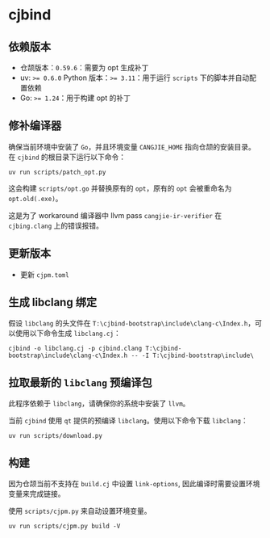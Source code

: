 # cjbind

## 依赖版本

- 仓颉版本：`0.59.6`：需要为 opt 生成补丁
- uv: `>= 0.6.0` Python 版本：`>= 3.11`：用于运行 `scripts` 下的脚本并自动配置依赖
- Go: `>= 1.24`：用于构建 opt 的补丁

## 修补编译器

确保当前环境中安装了 `Go`，并且环境变量 `CANGJIE_HOME` 指向仓颉的安装目录。
在 `cjbind` 的根目录下运行以下命令：

```
uv run scripts/patch_opt.py
```

这会构建 `scripts/opt.go` 并替换原有的 `opt`，原有的 `opt` 会被重命名为 `opt.old(.exe)`。

这是为了 workaround 编译器中 llvm pass `cangjie-ir-verifier` 在 `cjbing.clang` 上的错误报错。 

## 更新版本

- 更新 `cjpm.toml`

## 生成 libclang 绑定

假设 `libclang` 的头文件在 `T:\cjbind-bootstrap\include\clang-c\Index.h`，可以使用以下命令生成 `libclang.cj`：

```
cjbind -o libclang.cj -p cjbind.clang T:\cjbind-bootstrap\include\clang-c\Index.h -- -I T:\cjbind-bootstrap\include\
```

## 拉取最新的 `libclang` 预编译包

此程序依赖于 `libclang`，请确保你的系统中安装了 `llvm`。

当前 `cjbind` 使用 `qt` 提供的预编译 `libclang`。使用以下命令下载 `libclang`：

```
uv run scripts/download.py
```

## 构建

因为仓颉当前不支持在 `build.cj` 中设置 `link-options`, 因此编译时需要设置环境变量来完成链接。

使用 `scripts/cjpm.py` 来自动设置环境变量。

```
uv run scripts/cjpm.py build -V
```
